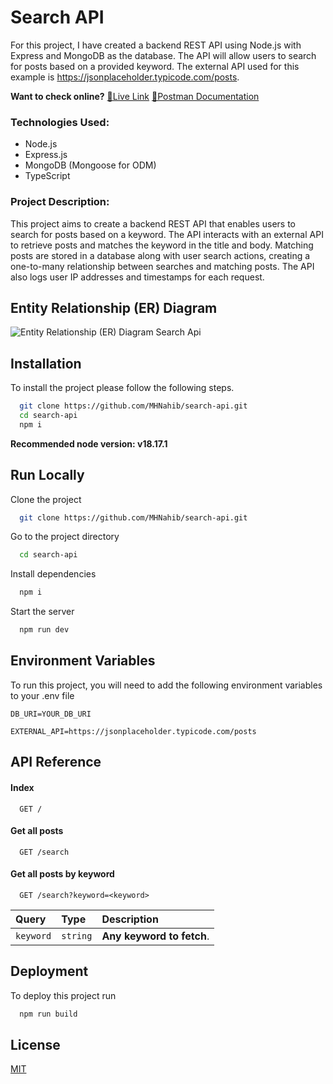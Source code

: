 # Search API

For this project, I have created a backend REST API using Node.js with Express and MongoDB as the database. The API will allow users to search for posts based on a provided keyword. The external API used for this example is https://jsonplaceholder.typicode.com/posts.

**Want to check online?**
[🚀Live Link](https://simple-search-api.onrender.com/) [📕Postman Documentation](https://documenter.getpostman.com/view/11138971/2s9YsDjEPS)

### Technologies Used:

- Node.js
- Express.js
- MongoDB (Mongoose for ODM)
- TypeScript

### Project Description:

This project aims to create a backend REST API that enables users to search for posts based on a keyword. The API interacts with an external API to retrieve posts and matches the keyword in the title and body. Matching posts are stored in a database along with user search actions, creating a one-to-many relationship between searches and matching posts. The API also logs user IP addresses and timestamps for each request.

## Entity Relationship (ER) Diagram

![Entity Relationship (ER) Diagram Search Api](https://i.ibb.co/dkK65F5/Untitled-Diagram-drawio.png)

## Installation

To install the project please follow the following steps.

```bash
  git clone https://github.com/MHNahib/search-api.git
  cd search-api
  npm i
```

**Recommended node version: v18.17.1**

## Run Locally

Clone the project

```bash
  git clone https://github.com/MHNahib/search-api.git
```

Go to the project directory

```bash
  cd search-api
```

Install dependencies

```bash
  npm i
```

Start the server

```bash
  npm run dev
```

## Environment Variables

To run this project, you will need to add the following environment variables to your .env file

`DB_URI=YOUR_DB_URI`

`EXTERNAL_API=https://jsonplaceholder.typicode.com/posts`

## API Reference

#### Index

```http
  GET /
```

#### Get all posts

```http
  GET /search
```

#### Get all posts by keyword

```http
  GET /search?keyword=<keyword>
```

| Query     | Type     | Description               |
| :-------- | :------- | :------------------------ |
| `keyword` | `string` | **Any keyword to fetch**. |

## Deployment

To deploy this project run

```bash
  npm run build
```

## License

[MIT](https://choosealicense.com/licenses/mit/)
